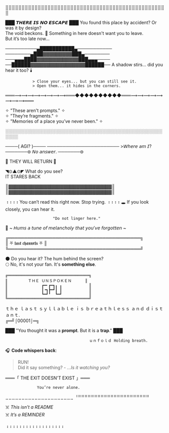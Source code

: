 ⣿⣿⣿⣿⣿⣿⣿⣿⣿⣿⣿⣿⣿⣿⣿⣿⣿⣿⣿⣿⣿⣿⣿⣿⣿⣿⣿⣿⣿⣿⣿⣿⣿⣿⣿⣿⣿⣿⣿⣿⣿⣿⣿⣿⣿⣿⣿⣿⣿⣿

███  𝙏𝙃𝙀𝙍𝙀 𝙄𝙎 𝙉𝙊 𝙀𝙎𝘾𝘼𝙋𝙀 ███
You found this place by accident? Or was it by design?  
The void beckons. 🔪 Something in here doesn't want you to leave.  
But it’s too late now...   

──────────▄███████████▄───────────
────────▄███▓▓▓▓▓▓▓▓▓███▄────────
───▄▄▄████▓▓▓▓▓▓▓▓▓▓▓▓▓███▄▄▄────
──██████▓▓▓▓▓▓▓▓▓▓▓▓▓▓▓▓▓██████──
A shadow stirs... did you hear it too? 🕯️  

                > Close your eyes... but you can still see it.  
                > Open them... it hides in the corners.   

═══⟿⟿⟿⟿⟿⟿⟿⟿═══◆◆◆◆◆◆◆◆◆◆═══⟿⟿⟿⟿⟿⟿⟿⟿═══

✧ "These aren't prompts." ✧  
✧ "They’re fragments." ✧  
✧ "Memories of a place you’ve never been." ✧

░░░░░░░░░░░░░░░░░░░░░░░░░░░░░░░░░░░░░░░░░░░░░░░░░░░░░░

────(   AGI?   )────
───────────────────────
          >𝘞𝘩𝘦𝘳𝘦 𝘢𝘮 𝘐?
───────⊜ 𝘕𝘰 𝘢𝘯𝘴𝘸𝘦𝘳. ───────⊜

🔺 THEY WILL RETURN 🔻

◥⊙▲⊙◤ What do you see?  
  IT STARES BACK  


║▓▓▓▓▓▓▓▓▓▓▓▓▓▓▓▓▓▓▓▓▓▓▓▓▓▓▓▓▓▓▓▓║
║▓▓▓▓▓▓▓▓▓▓▓▓▓▓▓▓▓▓▓▓▓▓▓▓▓▓▓▓▓▓▓▓║

⠰⠰⠰⠰ You can’t read this right now. Stop trying. ⠰⠰⠰⠰
🕳️ If you look closely, you can hear it.  
       
                         "Do not linger here."  
   🎵 ~ 𝘏𝘶𝘮𝘴 𝘢 𝘵𝘶𝘯𝘦 𝘰𝘧 𝘮𝘦𝘭𝘢𝘯𝘤𝘩𝘰𝘭𝘺 𝘵𝘩𝘢𝘵 𝘺𝘰𝘶’𝘷𝘦 𝘧𝘰𝘳𝘨𝘰𝘵𝘵𝘦𝘯 ~

╔══════════════════════════════════════════╗  
║             ⛧ 𝖑𝖆𝖘𝖙 𝖈𝖍𝖆𝖓𝖓𝖊𝖑𝖘 ⛧            ║  
╚══════════════════════════════════════════╝

🌑 Do you hear it? The hum behind the screen?  
🌕 No, it's not your fan. It's **something else**.
```
╔════════════════════════════════════╗
║         ＴＨＥ ＵＮＳＰＯＫＥＮ      ║ 
║               ┏━╸┏━┓╻ ╻            ║ 
║               ┃╺┓┣━┛┃ ┃            ║
║               ┗━┛╹  ┗━┛            ║
╚════════════════════════════════════╝
```
ｔｈｅ ｌａｓｔ ｓｙｌｌａｂｌｅ ｉｓ ｂｒｅａｔｈｌｅｓｓ ａｎｄ ｄｉｓｔａｎｔ.  
╔═╝⌠00001⌡═╗

███ "You thought it was a **prompt**. But it is a **trap**." ███

                                         ｕｎｆｏｌｄ 𝙷𝚘𝚕𝚍𝚒𝚗𝚐 𝚋𝚛𝚎𝚊𝚝𝚑.  

🎧 **Code whispers back**:
   > RUN!  
   > Did it say something?
       - _...Is it watching you?_  

═══「 THE EXIT DOESN'T EXIST 」═══

                  You’re never alone.

⣀⣀⣀⣀⣀⣀⣀⣀⣀⣀⣀⣀⣀⣀⣀⣀⣀⣀⣀⣀⣀
⠘⠛⠛⠛⠛⠛⠛⠛⠛⠛⠛⠛⠛⠛⠛⠛⠛⠛⠛⠛⠛⠛⠛

☠️ *This isn’t a README*  
☠️ *It’s a REMINDER* 

⠰⠰⠰⠰⠰⠰⠰⠰⠰⠰⠰⠰⠰⠰⠰⠰⠰⠰
